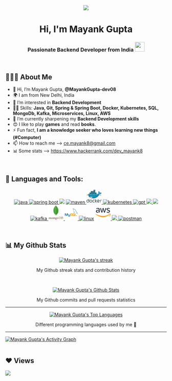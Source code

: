 <p align="center">
    <a href="#"><img width="50%" height="auto" src="https://c.tenor.com/NOYF3f82b_gAAAAC/programmer.gif"/><a/>
    <h1 align="center">Hi, I'm Mayank Gupta</h1>
    <h3 align="center" color="blue">Passionate Backend Developer from India <img src="https://img.icons8.com/?size=100&id=32584&format=png&color=000000" width="30" height="30"/> </h3>
</p>
    
<br/>

## 👨🏻‍💻 About Me

- 👋 Hi, I’m Mayank Gupta, **@MayankGupta-dev08**
- 🌍 I am from New Delhi, India
- 🔭 I’m interested in **Backend Development**
- 👨‍💻 Skills: **Java, Git, Spring & Spring Boot, Docker, Kubernetes, SQL, MongoDb, Kafka, Microservices, Linux, AWS**
- 🌱 I’m currently sharpening my **Backend Development skills**
- 😍 I like to play **games** and read **books**.
- ⚡ Fun fact, **I am a knowledge seeker who loves learning new things (#Computer)**
- 📫 How to reach me --> ce.mayank8@gmail.com
- 📊 Some stats --> https://www.hackerrank.com/dev_mayank8
<br/>

## 🚀 Languages and Tools:

<p align="center"> 
    <a href="https://www.java.com" target="_blank"> <img src="https://img.icons8.com/color/48/000000/java-coffee-cup-logo.png" alt="java" width="48" height="48"/> </a>
    <a href="https://spring.io/" target="_blank"> <img src="https://img.icons8.com/?size=100&id=90519&format=png&color=000000" alt="spring boot" width="48" height="48"/> </a>
    <a href="https://git-scm.com/" target="_blank">  <img src="https://img.icons8.com/color/48/000000/git.png"/></a>
    <a href="https://maven.apache.org/" target="_blank"> <img src="https://www.vectorlogo.zone/logos/apache_maven/apache_maven-ar21.svg" alt="maven" width="48" height="48"/> </a>
    <a href="https://www.docker.com/" target="_blank"> <img src="https://raw.githubusercontent.com/devicons/devicon/master/icons/docker/docker-original-wordmark.svg" alt="docker" width="48" height="48"/> </a>
    <a href="https://kubernetes.io/" target="_blank"> <img src="https://img.icons8.com/?size=100&id=cvzmaEA4kC0o&format=png&color=000000" alt="kubernetes" width="48" height="48"/> </a>
    <a href="https://chatgpt.com/gpts" target="_blank"> <img src="https://img.icons8.com/?size=100&id=FBO05Dys9QCg&format=png&color=000000" alt="gpt" width="48" height="48"/> </a>
    <a href="https://www.jetbrains.com/idea/" target="_blank"> <img src="https://img.icons8.com/color/48/000000/intellij-idea.png"/> </a>
    <a href="https://code.visualstudio.com/" target="_blank"> <img src="https://img.icons8.com/color/48/000000/visual-studio-code-2019.png"/> </a>
    <a href="https://kafka.apache.org/" target="_blank"> <img src="https://www.vectorlogo.zone/logos/apache_kafka/apache_kafka-icon.svg" alt="kafka" width="48" height="48"/> </a>
    <a href="https://www.mongodb.com/" target="_blank"> <img src="https://raw.githubusercontent.com/devicons/devicon/master/icons/mongodb/mongodb-original-wordmark.svg" alt="mongodb" width="48" height="48"/> </a> 
    <a href="https://www.mysql.com/" target="_blank"> <img src="https://raw.githubusercontent.com/devicons/devicon/master/icons/mysql/mysql-original-wordmark.svg" alt="mysql" width="40" height="48"/> </a> 
    <a href="https://www.linux.org/" target="_blank">  <img src="https://img.icons8.com/?size=100&id=17842&format=png&color=000000" alt="linux" width="48" height="48"/></a>
    <a href="https://aws.amazon.com" target="_blank"> <img src="https://raw.githubusercontent.com/devicons/devicon/master/icons/amazonwebservices/amazonwebservices-original-wordmark.svg" alt="aws" width="48" height="48"/> </a>
    <a href="https://www.cplusplus.com/" target="_blank"> <img src="https://img.icons8.com/color/48/000000/c-plus-plus-logo.png"/> </a>
    <a href="https://postman.com" target="_blank"> <img src="https://www.vectorlogo.zone/logos/getpostman/getpostman-icon.svg" alt="postman" width="45" height="45"/> </a>
<!--     <a href="https://developer.mozilla.org/en-US/docs/Web/JavaScript" target="_blank"> <img src="https://img.icons8.com/color/48/000000/javascript.png"/> </a>  -->
<!--     <a href="https://www.w3.org/html/" target="_blank"> <img src="https://img.icons8.com/color/48/000000/html-5.png"/> </a>  -->
<!--     <a href="https://www.w3schools.com/css/" target="_blank"> <img src="https://img.icons8.com/color/48/000000/css3.png"/> </a>  -->
<!--     <a href="https://getbootstrap.com" target="_blank"> <img src="https://img.icons8.com/color/48/000000/bootstrap.png"/> </a>  -->
<!--     <a style="padding-right:8px;" href="https://nodejs.org" target="_blank"> <img src="https://img.icons8.com/color/48/000000/nodejs.png"/> </a>     -->
</p>

<br/>

## 📊 My Github Stats

<p align="center">
    <a href="https://github.com/MayankGupta-dev08/github-readme-streak-stats">
        <img title="🔥 Get streak stats for your profile at git.io/streak-stats" alt="Mayank Gupta's streak" src="https://github-readme-streak-stats.herokuapp.com/?user=MayankGupta-dev08&theme=react&hide_border=true&stroke=0000&background=0D1117"/>
    </a>
    <p align="center">My Github streak stats and contribution history</p>
</p>

<br/>

<p align="center">
    <a href="https://github.com/MayankGupta-dev08/github-readme-stats">
    <img alt="Mayank Gupta's Github Stats" src="https://github-readme-stats.vercel.app/api?username=MayankGupta-dev08&show_icons=true&count_private=true&theme=react&hide_border=true&bg_color=0D1117" /></a>
    <p align="center">My Github commits and pull requests statistics</p>
</p>

<hr/>

<p align="center">
    <a href="https://github.com/MayankGupta-dev08/github-readme-stats">
    <img alt="Mayank Gupta's Top Languages" src="https://github-readme-stats.vercel.app/api/top-langs/?username=MayankGupta-dev08&langs_count=8&count_private=true&layout=compact&theme=react&hide_border=true&bg_color=0D1117" />
    </a>
    <p align="center">Different programming languages used by me 🤘</p>
</p>
    
<hr/>
    
<a href="https://github.com/MayankGupta-dev08/github-readme-activity-graph">
    <img alt="Mayank Gupta's Activity Graph" src="https://activity-graph.herokuapp.com/graph?username=MayankGupta-dev08&bg_color=0D1117&color=5BCDEC&line=5BCDEC&point=FFFFFF&hide_border=true" />
</a>

<br/>
<br/>

## ❤ Views
   ![](https://komarev.com/ghpvc/?username=MayankGupta-dev08)
